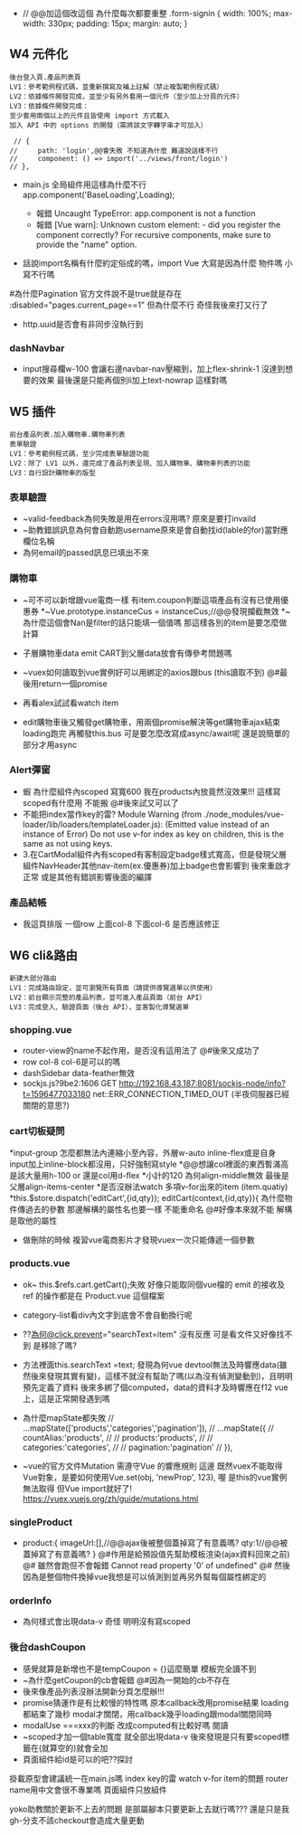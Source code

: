 * // @@加這個改這個 為什麼每次都要重整
    .form-signin {
        width: 100%;
        max-width: 330px;
        padding: 15px;
        margin: auto;
    }
<!-- =============================================== -->
## W4 元件化
```
後台登入頁.產品列表頁
LV1：參考範例程式碼，並重新撰寫及補上註解（禁止複製範例程式碼）
LV2：依據條件開發完成，並至少有另外套用一個元件（至少加上分頁的元件）
LV3：依據條件開發完成：
至少套用兩個以上的元件且皆使用 import 方式載入
加入 API 中的 options 的開發（需將該文字轉字串才可加入）
```
     // {
    //     path: 'login',@@會失敗 不知道為什麼 難道說這樣不行
    //     component: () => import('../views/front/login')
    // },

* main.js 全局組件用這樣為什麼不行 app.component('BaseLoading',Loading);
    * 報錯 Uncaught TypeError: app.component is not a function
    * 報錯 [Vue warn]: Unknown custom element: <BaseLoading> - did you register the component correctly? For recursive components, make sure to provide the "name" option.

* 話說import名稱有什麼約定俗成的嗎，import Vue 大寫是因為什麼 物件嗎 小寫不行嗎

#為什麼Pagination
官方文件說不是true就是存在
:disabled="pages.current_page==1"
但為什麼不行
奇怪我後來打又行了

* http.uuid是否會有非同步沒執行到

### dashNavbar
* input搜尋欄w-100 會讓右邊navbar-nav壓縮到，加上flex-shrink-1 沒達到想要的效果 最後還是只能再個別li加上text-nowrap 這樣對嗎

<!-- ==================================================================== -->
## W5 插件
```
前台產品列表.加入購物車.購物車列表
表單驗證
LV1：參考範例程式碼，至少完成表單驗證功能
LV2：除了 LV1 以外，還完成了產品列表呈現、加入購物車、購物車列表的功能
LV3：自行設計購物車的版型
```
### 表單驗證
* ~valid-feedback為何失敗是用在errors沒用嗎? 原來是要打invaild
* ~助教錯誤訊息為何會自動跑username原來是會自動找id(lable的for)當對應欄位名稱
* 為何email的passed訊息已填出不來
### 購物車
* ~可不可以新增跟vue電商一樣 有item.coupon判斷這項產品有沒有已使用優惠券
*~Vue.prototype.instanceCus = instanceCus;//@@發現攔截無效 
*~<!-- {{ (item.quantity*item.product.price) | currency }} -->
為什麼這個會Nan是filter的話只能填一個值嗎
那這樣各別的item是要怎麼做計算
<!-- -[]這個currency有錯 -->
* 子層購物車data emit CART到父層data放會有傳參考問題嗎
* ~vuex如何讀取到vue實例好可以用綁定的axios跟bus (this讀取不到) @#最後用return一個promise
* 再看alex試試看watch item

* edit購物車後又觸發get購物車，用兩個promise解決等get購物車ajax結束 loading跑完 再觸發this.bus 可是要怎麼改寫成async/await呢 還是說簡單的部分才用async
### Alert彈窗
* 蝦 為什麼組件內scoped 寫寬600 我在products內放竟然沒效果!!! 這樣寫scoped有什麼用 不能搬  @#後來試又可以了
* 不能把index當作key的雷?  Module Warning (from ./node_modules/vue-loader/lib/loaders/templateLoader.js):
(Emitted value instead of an instance of Error) Do not use v-for index as key on <transition-group> children, this is the same as not using keys.
* 3.在CartModal組件內有scoped有客制設定badge樣式寬高，但是發現父層組件NavHeader其他nav-item(ex.優惠券)加上badge也會影響到
後來重啟才正常 或是其他有錯誤影響後面的編譯

### 產品結帳
* 我這頁排版 一個row 上面col-8 下面col-6 是否應該修正


## W6 cli&路由
```
新建大部分路由
LV1：完成路由設定，並可瀏覽所有頁面（請提供導覽選單以供使用）
LV2：前台顯示完整的產品列表，並可進入產品頁面（前台 API）
LV3：完成登入、驗證頁面（後台 API），並客製化導覽選單
```
### shopping.vue
* router-view的name不起作用，是否沒有這用法了 @#後來又成功了
* row col-8 col-6是可以的嗎
* dashSidebar data-feather無效
* sockjs.js?9be2:1606 GET http://192.168.43.187:8081/sockjs-node/info?t=1596477033180 net::ERR_CONNECTION_TIMED_OUT (半夜伺服器已經關閉的意思?)

### cart切板疑問
*input-group 怎麼都無法內連縮小至內容，外層w-auto inline-flex或是自身input加上inline-block都沒用，只好強制寫style
*@@想讓col裡面的東西暫滿高 是該大量用h-100 or 還是col用d-flex
*小計的120 為何align-middle無效 最後是父層align-items-center
*是否沒辦法watch 多項v-for出來的item (item.quatiy)
*this.$store.dispatch('editCart',{id,qty});
editCart(context,{id,qty}){ 
    為什麼物件傳過去的參數 那邊解構的屬性名也要一樣 不能重命名 @#好像本來就不能  解構是取他的屬性
* 做刪除的時候 複習vue電商影片才發現vuex一次只能傳遞一個參數

### products.vue
* ok~ this.$refs.cart.getCart();失敗 好像只能取同個vue檔的
    emit 的接收及 ref 的操作都是在 Product.vue 這個檔案
* category-list看div內文字到底會不會自動換行呢

* ??為何@click.prevent="searchText=item"
沒有反應 可是看文件又好像找不到
是移除了嗎?

* 方法裡面this.searchText =text; 發現為何vue devtool無法及時響應data(雖然後來發現其實有變)，這樣不就沒有幫助了嗎(以為沒有偵測變動到)，且明明預先定義了資料
後來多綁了個computed，data的資料才及時響應在f12 vue上，這是正常開發遇到嗎

* 為什麼mapState都失敗
    // ...mapState(['products','categories','pagination']),
        // ...mapState({
        //     countAlias:'products',
        //     // products:'products',
        //     // categories:'categories',
        //     // pagination:'pagination'
        // }),

* ~vue的官方文件Mutation 需遵守Vue 的響應規則 這邊
既然vuex不能取得Vue對象，是要如何使用Vue.set(obj, 'newProp', 123),
喔 是this的vue實例無法取得 但Vue import就好了!
https://vuex.vuejs.org/zh/guide/mutations.html


### singleProduct
* product:{
        imageUrl:[],//@@ajax後被整個蓋掉寫了有意義嗎?
        qty:1//@@被蓋掉寫了有意義嗎?
    }
    @#作用是給預設值先幫助模板渲染(ajax資料回來之前)
    @# 雖然會跑但不會報錯 Cannot read property '0' of undefined"
    @# 然後因為是整個物件換掉vue我想是可以偵測到並再另外幫每個屬性綁定的



### orderInfo
* 為何樣式會出現data-v 奇怪 明明沒有寫scoped

### 後台dashCoupon
* 感覺就算是新增也不是tempCoupon = {}這麼簡單 模板完全讀不到
* ~為什麼getCoupon的cb會報錯 @#因為一開始的cb不存在
* 後來像產品列表沒辦法開新分頁怎麼辦!!!
* promise猜運作是有比較慢的特性嗎 原本callback改用promise結果 loading都結束了幾秒 modal才關閉，用callback幾乎loading跟modal關閉同時
* modalUse ===xxx的判斷 改成computed有比較好嗎 閱讀
* ~scoped才加一個table寬度 就全部出現data-v 後來發現是只有要scoped標籤在(就算空的)就會全加
* 頁面組件給id是可以的吧??探討

<!-- ===========卡斯伯老師======================= -->
掛載原型會建議統一在main.js嗎
index key的雷
watch v-for item的問題
router name用中文會很不專業嗎
頁面組件只放組件

yoko助教關於更新不上去的問題
是部屬腳本只要更新上去就行嗎???
還是只是我gh-分支不該checkout會造成大量更動


